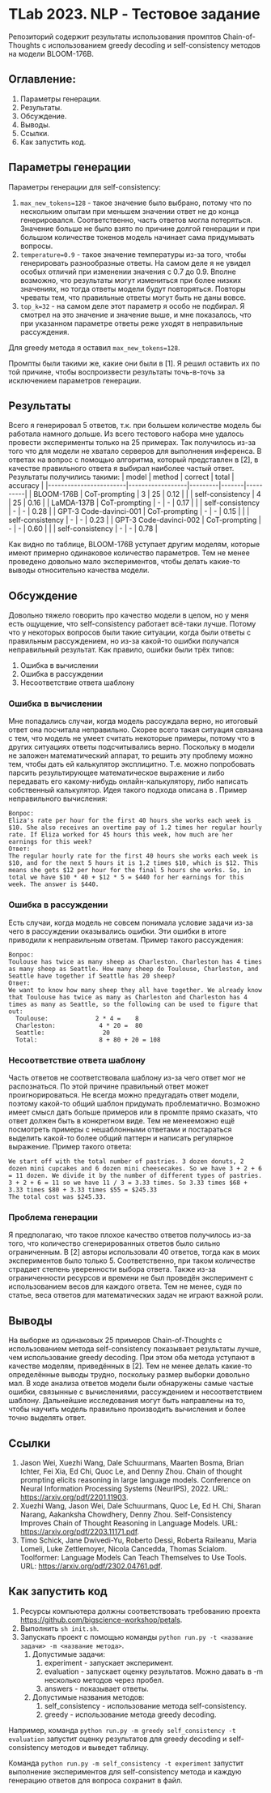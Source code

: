 # TLab 2023. NLP - Тестовое задание

Репозиторий содержит результаты использования промптов Chain-of-Thoughts с использованием greedy decoding и self-consistency методов на модели BLOOM-176B.

## Оглавление:
1. Параметры генерации.
2. Результаты.
3. Обсуждение.
4. Выводы.
5. Ссылки.
6. Как запустить код.
## Параметры генерации
Параметры генерации для self-consistency: 
1. `max_new_tokens=128` - такое значение было выбрано, потому что по нескольким опытам при меньшем значении ответ не до конца генерировался. Соответственно, часть ответов могла потеряться. Значение больше не было взято по причине долгой генерации и при большом количестве токенов модель начинает сама придумывать вопросы.
2. `temperature=0.9` - такое значение температуры из-за того, чтобы генерировать разнообразные ответы. На самом деле я не увидел особых отличий при изменении значения с 0.7 до 0.9. Вполне возможно, что результаты могут измениться при более низких значениях, но тогда ответы модели будут повторяться. Повторы чреваты тем, что правильные ответы могут быть не даны вовсе.
3. `top_k=32` - на самом деле этот параметр я особо не подбирал. Я смотрел на это значение и значение выше, и мне показалось, что при указанном параметре ответы реже уходят в неправильные рассуждения.

Для greedy метода я оставил `max_new_tokens=128`.

Промпты были такими же, какие они были в [1]. Я решил оставить их по той причине, чтобы воспроизвести результаты точь-в-точь за исключением параметров генерации. 

## Результаты
Всего я генерировал 5 ответов, т.к. при большем количестве модель бы работала намного дольше. Из всего тестового набора мне удалось провести эксперименты только на 25 примерах. Так получилось из-за того что для модели не хватало серверов для выполнения инференса. В ответах на вопрос с помощью алгоритма, который представлен в [2], в качестве правильного ответа я выбирал наиболее частый ответ. Результаты получились такими:
| model                  | method           | correct | total | accuracy |
|------------------------|------------------|---------|-------|----------|
| BLOOM-176B             | CoT-prompting    | 3       | 25    | 0.12     |
|                        | self-consistency | 4       | 25    | 0.16     |
| LaMDA-137B             | CoT-prompting    | -       | -     | 0.17     |
|                        | self-consistency | -       | -     | 0.28     |
| GPT-3 Code-davinci-001 | CoT-prompting    | -       | -     | 0.15     |
|                        | self-consistency | -       | -     | 0.23     |
| GPT-3 Code-davinci-002 | CoT-prompting    | -       | -     | 0.60     |
|                        | self-consistency | -       | -     | 0.78     |

Как видно по таблице, BLOOM-176B уступает другим моделям, которые имеют примерно одинаковое количество параметров. Тем не менее проведено довольно мало экспериментов, чтобы делать какие-то выводы относительно качества модели.

## Обсуждение
Довольно тяжело говорить про качество модели в целом, но у меня есть ощущение, что self-consistency работает всё-таки лучше. Потому что у некоторых вопросов были такие ситуации, когда были ответы с правильным рассуждением, но из-за какой-то ошибки получался неправильный результат. Как правило, ошибки были трёх типов:
1. Ошибка в вычислении
2. Ошибка в рассуждении
3. Несоответствие ответа шаблону

### Ошибка в вычислении
Мне попадались случаи, когда модель рассуждала верно, но итоговый ответ она посчитала неправильно. Скорее всего такая ситуация связана с тем, что модель не умеет считать некоторые примеры, потому что в других ситуациях ответы подсчитывались верно. Поскольку в модели не заложен математический аппарат, то решить эту проблему можно тем, чтобы дать ей калькулятор эксплицитно. Т.е. можно попробовать парсить результирующее математическое выражение и либо передавать его какому-нибудь онлайн-калькулятору, либо написать собственный калькулятор. Идея такого подхода описана в . Пример неправильного вычисления:
```
Вопрос:
Eliza's rate per hour for the first 40 hours she works each week is $10. She also receives an overtime pay of 1.2 times her regular hourly rate. If Eliza worked for 45 hours this week, how much are her earnings for this week?
Ответ:
The regular hourly rate for the first 40 hours she works each week is $10, and for the next 5 hours it is 1.2 times $10, which is $12. This means she gets $12 per hour for the final 5 hours she works. So, in total we have $10 * 40 + $12 * 5 = $440 for her earnings for this week. The answer is $440.
```

### Ошибка в рассуждении
Есть случаи, когда модель не совсем понимала условие задачи из-за чего в рассуждении оказывались ошибки. Эти ошибки в итоге приводили к неправильным ответам. Пример такого рассуждения:
```
Вопрос:
Toulouse has twice as many sheep as Charleston. Charleston has 4 times as many sheep as Seattle. How many sheep do Toulouse, Charleston, and Seattle have together if Seattle has 20 sheep?
Ответ:
We want to know how many sheep they all have together. We already know that Toulouse has twice as many as Charleston and Charleston has 4 times as many as Seattle, so the following can be used to figure that out:
  Toulouse:             2 * 4 =    8
  Charleston:            4 * 20 =  80
  Seattle:                20
  Total:                 8 + 80 + 20 = 108
```

### Несоответствие ответа шаблону
Часть ответов не соответствовала шаблону из-за чего ответ мог не распознаться. По этой причине правильный ответ может проигнорироваться. Не всегда можно предугадать ответ модели, поэтому какой-то общий шаблон придумать проблематично. Возможно имеет смысл дать больше примеров или в промпте прямо сказать, что ответ должен быть в конкретном виде. Тем не менееможно ещё посмотреть примеры с нешаблонными ответами и постараться выделить какой-то более общий паттерн и написать регулярное выражение. Пример такого ответа:
```
We start off with the total number of pastries. 3 dozen donuts, 2 dozen mini cupcakes and 6 dozen mini cheesecakes. So we have 3 + 2 + 6 = 11 dozen. We divide it by the number of different types of pastries. 3 + 2 + 6 = 11 so we have 11 / 3 = 3.33 times. So 3.33 times $68 + 3.33 times $80 + 3.33 times $55 = $245.33
The total cost was $245.33.
```

### Проблема генерации
Я предполагаю, что такое плохое качество ответов получилось из-за того, что количество сгенерированных ответов было сильно ограниченным. В [2] авторы использовали 40 ответов, тогда как в моих экспериментов было только 5. Соответственно, при таком количестве страдает степень уверенности выбора ответа. Также из-за ограниченности ресурсов и времени не был проведён эксперимент с использованием весов для каждого ответа. Тем не менее, судя по статье, веса ответов для математических задач не играют важной роли.

## Выводы
На выборке из одинаковых 25 примеров Chain-of-Thoughts с использованием метода self-consistency показывает результаты лучше, чем использование greedy decoding. При этом оба метода уступают в качестве моделям, приведённых в [2]. Тем не менее делать какие-то определённые выводы трудно, поскольку размер выборки довольно мал. В ходе анализа ответов модели были обнаружены самые частые ошибки, связынные с вычислениями, рассуждением и несоответствием шаблону. Дальнейшие исследования могут быть направлены на то, чтобы научить модель правильно производить вычисления и более точно выделять ответ.

## Ссылки
1. Jason Wei, Xuezhi Wang, Dale Schuurmans, Maarten Bosma, Brian Ichter, Fei Xia, Ed Chi, Quoc Le, and Denny Zhou. Chain of thought prompting elicits reasoning in large language models. Conference on Neural Information Processing Systems (NeurIPS), 2022. URL: https://arxiv.org/pdf/2201.11903.
2. Xuezhi Wang, Jason Wei, Dale Schuurmans, Quoc Le, Ed H. Chi, Sharan Narang, Aakanksha Chowdhery, Denny Zhou. Self-Consistency Improves Chain of Thought Reasoning in Language Models. URL: https://arxiv.org/pdf/2203.11171.pdf.
3. Timo Schick, Jane Dwivedi-Yu, Roberto Dessì, Roberta Raileanu, Maria Lomeli, Luke Zettlemoyer, Nicola Cancedda, Thomas Scialom. Toolformer: Language Models Can Teach Themselves to Use Tools. URL: https://arxiv.org/pdf/2302.04761.pdf.

## Как запустить код
1. Ресурсы компьютера должны соответствовать требованию проекта https://github.com/bigscience-workshop/petals.
2. Выполнить `sh init.sh`.
3. Запускать проект с помощью команды `python run.py -t <название задачи> -m <название метода>`.
   1. Допустимые задачи:
      1. experiment - запускает эксперимент.
      2. evaluation - запускает оценку результатов. Можно давать в -m несколько методов через пробел.
      3. answers - показывает ответы.
   2. Допустимые названия методов:
      1. self_consistency - использование метода self-consistency.
      2. greedy - использование метода greedy decoding.

Например, команда `python run.py -m greedy self_consistency -t evaluation` запустит оценку результатов для greedy decoding и self-consistency методов и выведет таблицу.

Команда `python run.py -m self_consistency -t experiment` запустит выполнение экспериментов для self-consistency метода и каждую генерацию ответов для вопроса сохранит в файл.
